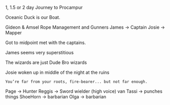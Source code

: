 1, 1.5 or 2 day Journey to Procampur 

Oceanic Duck is our Boat.

Gideon & Amsel Rope Management and Gunners
James -> Captain
Josie -> Mapper

Got to midpoint met with the captains. 

James seems very superstitious

The wizards are just Dude Bro wizards

Josie woken up in middle of the night at the ruins 

`You’re far from your roots, fire-bearer... but not far enough.`

Page -> Hunter
Reggis -> Sword wielder (high voice)
van Tassi -> punches things
ShoeHorn -> barbarian
Olga -> barbarian 
